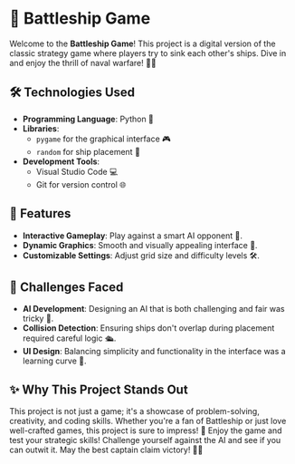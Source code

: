 # 🚢 Battleship Game

Welcome to the **Battleship Game**! This project is a digital version of the classic strategy game where players try to sink each other's ships. Dive in and enjoy the thrill of naval warfare! 🌊⚓

## 🛠️ Technologies Used

- **Programming Language**: Python 🐍
- **Libraries**:
  - `pygame` for the graphical interface 🎮
  - `random` for ship placement 🤖
- **Development Tools**:
  - Visual Studio Code 💻
  - Git for version control 🌐

## 🌟 Features

- **Interactive Gameplay**: Play against a smart AI opponent 🤖.
- **Dynamic Graphics**: Smooth and visually appealing interface 🎨.
- **Customizable Settings**: Adjust grid size and difficulty levels 🛠️.

## 🚧 Challenges Faced

- **AI Development**: Designing an AI that is both challenging and fair was tricky 🤔.
- **Collision Detection**: Ensuring ships don't overlap during placement required careful logic 🛳️.
- **UI Design**: Balancing simplicity and functionality in the interface was a learning curve 🎨.

## ✨ Why This Project Stands Out

This project is not just a game; it's a showcase of problem-solving, creativity, and coding skills. Whether you're a fan of Battleship or just love well-crafted games, this project is sure to impress! 🚀
Enjoy the game and test your strategic skills! Challenge yourself against the AI and see if you can outwit it. May the best captain claim victory! 🏴‍☠️

